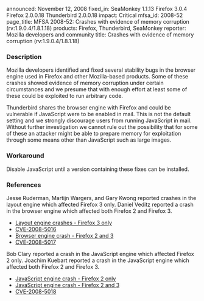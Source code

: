announced: November 12, 2008
fixed_in: SeaMonkey 1.1.13
          Firefox 3.0.4
          Firefox 2.0.0.18
          Thunderbird 2.0.0.18
impact: Critical
mfsa_id: 2008-52
page_title: MFSA 2008-52: Crashes with evidence of memory corruption (rv:1.9.0.4/1.8.1.18)
products: Firefox, Thunderbird, SeaMonkey
reporter: Mozilla developers and community
title: Crashes with evidence of memory corruption (rv:1.9.0.4/1.8.1.18)

<h3>Description</h3>

<p>Mozilla developers identified and fixed several stability bugs in the browser
engine used in Firefox and other Mozilla-based products. Some of these crashes
showed evidence of memory corruption under certain circumstances and we presume
that with enough effort at least some of these could be exploited to run
arbitrary code.</p>

<p class="note">Thunderbird shares the browser engine with Firefox and could be
vulnerable if JavaScript were to be enabled in mail. This is not the default
setting and we strongly discourage users from running JavaScript in
mail. Without further investigation we cannot rule out the possibility that for
some of these an attacker might be able to prepare memory for exploitation
through some means other than JavaScript such as large images.</p>

<h3>Workaround</h3>

<p>Disable JavaScript until a version containing these fixes can be installed.</p>

<h3>References</h3>

<p>Jesse Ruderman, Martijn Wargers, and Gary Kwong reported crashes in the layout engine
which affected Firefox 3 only.  Daniel Veditz reported a crash in the browser
engine which affected both Firefox 2 and Firefox 3.</p>
<ul>
  <li><a href="https://bugzilla.mozilla.org/buglist.cgi?bug_id=439206,453406,458637,444864,452157,449111,444260,433429,443528,430394,457375">
      Layout engine crashes - Firefox 3 only</a></li>
  <li><a class="ex-ref" href="http://cve.mitre.org/cgi-bin/cvename.cgi?name=CVE-2008-5016">CVE-2008-5016</a></li>
  <li><a href="https://bugzilla.mozilla.org/show_bug.cgi?id=455987">Browser engine crash - Firefox 2 and 3</a></li>
  <li><a class="ex-ref" href="http://cve.mitre.org/cgi-bin/cvename.cgi?name=CVE-2008-5017">CVE-2008-5017</a></li>
</ul>

<p>Bob Clary reported a crash in the JavaScript engine which affected Firefox 2
only.  Joachim Kuebart reported a crash in the JavaScript engine which affected
both Firefox 2 and Firefox 3.</p>
<ul>
  <li><a href="https://bugzilla.mozilla.org/show_bug.cgi?id=454113">JavaScript
  engine crash - Firefox 2 only</a></li>
  <li><a href="https://bugzilla.mozilla.org/show_bug.cgi?id=452786">JavaScript
  engine crash - Firefox 2 and 3</a></li>
  <li><a class="ex-ref" href="http://cve.mitre.org/cgi-bin/cvename.cgi?name=CVE-2008-5018">CVE-2008-5018</a></li>
</ul>



